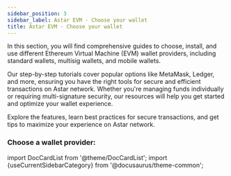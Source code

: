 ```yaml
---
sidebar_position: 3
sidebar_label: Astar EVM - Choose your wallet
title: Astar EVM - Choose your wallet
---
```


In this section, you will find comprehensive guides to choose, install, and use different Ethereum Virtual Machine (EVM) wallet providers, including standard wallets, multisig wallets, and mobile wallets. 

Our step-by-step tutorials cover popular options like MetaMask, Ledger, and more, ensuring you have the right tools for secure and efficient transactions on Astar network. Whether you're managing funds individually or requiring multi-signature security, our resources will help you get started and optimize your wallet experience.

Explore the features, learn best practices for secure transactions, and get tips to maximize your experience on Astar network.

### Choose a wallet provider:

import DocCardList from '@theme/DocCardList';
import {useCurrentSidebarCategory} from '@docusaurus/theme-common';

<DocCardList items={useCurrentSidebarCategory().items}/>
